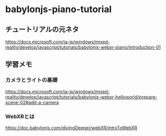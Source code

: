 # babylonjs-piano-tutorial

## チュートリアルの元ネタ

https://docs.microsoft.com/ja-jp/windows/mixed-reality/develop/javascript/tutorials/babylonjs-webxr-piano/introduction-01

## 学習メモ

### カメラとライトの基礎

https://docs.microsoft.com/ja-jp/windows/mixed-reality/develop/javascript/tutorials/babylonjs-webxr-helloworld/prepare-scene-02#add-a-camera

### WebXRとは

https://doc.babylonjs.com/divingDeeper/webXR/introToWebXR

